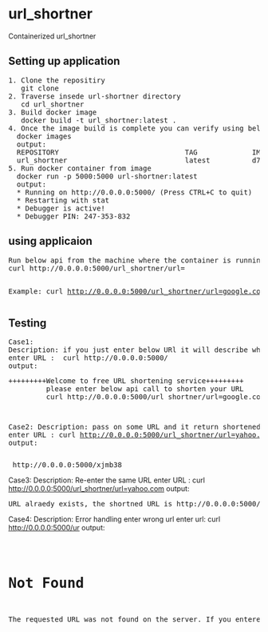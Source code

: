 # url_shortner
Containerized url_shortner

<h2>Setting up application</h2>
<pre>
1. Clone the repositiry
   git clone
2. Traverse insede url-shortner directory
   cd url_shortner
3. Build docker image
   docker build -t url_shortner:latest .
4. Once the image build is complete you can verify using below command
  docker images
  output:
  REPOSITORY                              TAG             IMAGE ID       CREATED         SIZE
  url_shortner                            latest          d772fc233276   2 minutes ago   449MB
5. Run docker container from image
  docker run -p 5000:5000 url-shortner:latest
  output:
  * Running on http://0.0.0.0:5000/ (Press CTRL+C to quit)
  * Restarting with stat
  * Debugger is active!
  * Debugger PIN: 247-353-832
</pre>
<h2>using applicaion</h2>
<pre>
Run below api from the machine where the container is running
curl http://0.0.0.0:5000/url_shortner/url=<url>
  
  Example: curl http://0.0.0.0:5000/url_shortner/url=google.com 
</pre>

<h2> Testing </h2>
<pre>
Case1:
Description: if you just enter below URl it will describe what is this app and how to use
enter URL :  curl http://0.0.0.0:5000/
output:
</pre>
<pre>+++++++++Welcome to free URL shortening service+++++++++
         please enter below api call to shorten your URL
         curl http://0.0.0.0:5000/url_shortner/url=google.com </pre>
<pre>

Case2:
Description: pass on some URL and it return shortened URL
enter URL :  curl http://0.0.0.0:5000/url_shortner/url=yahoo.com
output:
</pre>
<pre> http://0.0.0.0:5000/xjmb38</pre>

Case3:
Description: Re-enter the same URL
enter URL :  curl http://0.0.0.0:5000/url_shortner/url=yahoo.com
output:
</pre>
<pre>URL alraedy exists, the shortned URL is http://0.0.0.0:5000/xjmb38</pre>

Case4:
Description: Error handling enter wrong url
enter url: curl http://0.0.0.0:5000/ur
output:
</pre>
<pre>
<!DOCTYPE HTML PUBLIC "-//W3C//DTD HTML 3.2 Final//EN">
<title>404 Not Found</title>
<h1>Not Found</h1>
<p>The requested URL was not found on the server. If you entered the URL manually please check your spelling and try again.</p>
</pre>



